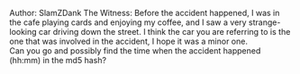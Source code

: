Author: SlamZDank
The Witness: Before the accident happened, I was in the cafe playing cards and enjoying my coffee, and I saw a very strange-looking car driving down the street. I think the car you are referring to is the one that was involved in the accident, I hope it was a minor one.   
Can you go and possibly find the time when the accident happened (hh:mm) in the md5 hash?

